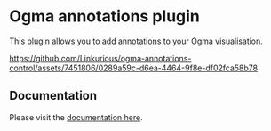 # Ogma annotations plugin

This plugin allows you to add annotations to your Ogma visualisation.

https://github.com/Linkurious/ogma-annotations-control/assets/7451806/0289a59c-d6ea-4464-9f8e-df02fca58b78

## Documentation

Please visit the [documentation here](https://doc.linkurious.com/ogma/latest/contact.html).



